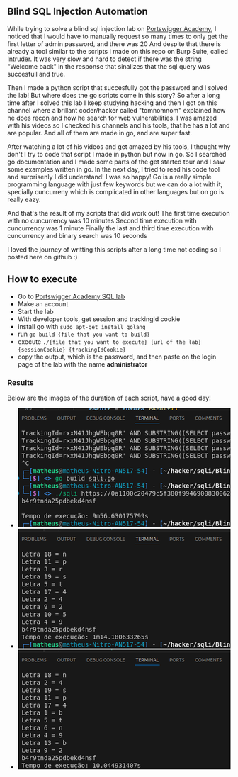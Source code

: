 ## Blind SQL Injection Automation
While trying to solve a blind sql injection lab on [Portswigger Academy](https://portswigger.net/web-security/sql-injection/blind/lab-conditional-responses/), I noticed that I would have to manually request so many times to only get the first letter of admin password, and there was 20
And despite that there is already a tool similar to the scripts I made on this repo on Burp Suite, called Intruder. It was very slow and hard to detect if there was the string "Welcome back" in the response that sinalizes that the sql query was succesfull and true.

Then I made a python script that succesfully got the password and I solved the lab! But where does the go scripts come in this story?
So after a long time after I solved this lab I keep studying hacking and then I got on this channel where a brillant coder/hacker called "tomnomnom" explained how he does recon and how he search for web vulnerabilities. I was amazed with his videos so I checked his channels and his tools, that he has a lot and are popular. And all of them are made in go, and are super fast.

After watching a lot of his videos and get amazed by his tools, I thought why don't I try to code that script I made in python but now in go. So I searched go documentation and I made some parts of the get started tour and I saw some examples written in go.
In the next day, I tried to read his code tool and surprisenly I did understand! I was so happy! Go is a really simple programming language with just few keywords but we can do a lot with it, specially cuncurreny which is complicated in other languages but on go is really eazy.

And that's the result of my scripts that did work out!
The first time execution with no cuncurrency was 10 minutes
Second time execution with cuncurrency was 1 minute
Finally the last and third time execution with cuncurrency and binary search was 10 seconds

I loved the journey of writting this scripts after a long time not coding so I posted here on github :)

## How to execute
- Go to [Portswigger Academy SQL lab](https://portswigger.net/web-security/sql-injection/blind/lab-conditional-responses/)
- Make an account
- Start the lab
- With developer tools, get session and trackingId cookie
- install go with ```sudo apt-get install golang```
- run ```go build {file that you want to build}```
- execute ```./{file that you want to execute} {url of the lab} {sessionCookie} {trackingIdCookie}```
- copy the output, which is the password, and then paste on the login page of the lab with the name **administrator**


### Results
Below are the images of the duration of each script, have a good day!
- ![First Result](./time-results/firstResult.png)
- ![Second Result](./time-results/secondResult.png)
- ![Third Result](./time-results/thirdResult.png)
